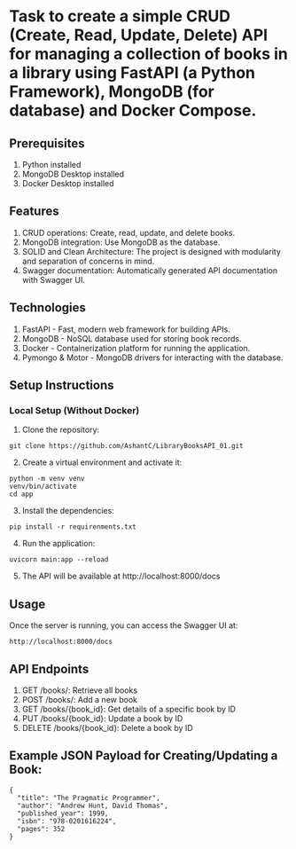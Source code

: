 # Task to create a simple CRUD (Create, Read, Update, Delete) API for managing a collection	of books in	a library using FastAPI (a Python Framework), MongoDB (for database) and Docker Compose.

## Prerequisites
1. Python installed
2. MongoDB Desktop installed
3. Docker Desktop installed

## Features
1. CRUD operations: Create, read, update, and delete books.
2. MongoDB integration: Use MongoDB as the database.
3. SOLID and Clean Architecture: The project is designed with modularity and separation of concerns in mind.
4. Swagger documentation: Automatically generated API documentation with Swagger UI.

## Technologies
1. FastAPI - Fast, modern web framework for building APIs.
2. MongoDB - NoSQL database used for storing book records.
3. Docker - Containerization platform for running the application.
4. Pymongo & Motor - MongoDB drivers for interacting with the database.

## Setup Instructions

### Local Setup (Without Docker)

1. Clone the repository:
```
git clone https://github.com/AshantC/LibraryBooksAPI_01.git
```
2. Create a virtual environment and activate it:
```
python -m venv venv
venv/bin/activate
cd app
```
3. Install the dependencies:
```
pip install -r requirenments.txt
```
4. Run the application:
```
uvicorn main:app --reload
```
5. The API will be available at http://localhost:8000/docs


## Usage
Once the server is running, you can access the Swagger UI at:
```
http://localhost:8000/docs
```

## API Endpoints
1. GET /books/: Retrieve all books
2. POST /books/: Add a new book
3. GET /books/{book_id}: Get details of a specific book by ID
4. PUT /books/{book_id}: Update a book by ID
5. DELETE /books/{book_id}: Delete a book by ID

## Example JSON Payload for Creating/Updating a Book:
```
{
  "title": "The Pragmatic Programmer",
  "author": "Andrew Hunt, David Thomas",
  "published_year": 1999,
  "isbn": "978-0201616224",
  "pages": 352
}
```

